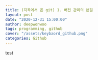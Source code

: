 ```yaml
---
title: (지옥에서 온 git) 1. 버전 관리의 본질
layout: post
date: "2020-12-31 15:00:00"
author: deepwonwoo
tags: programming, github
cover: "/assets/keybaord_github.png"
categories: Github
---
```


test
